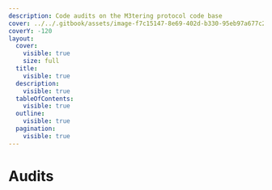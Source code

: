 ```yaml
---
description: Code audits on the M3tering protocol code base
cover: ../../.gitbook/assets/image-f7c15147-8e69-402d-b330-95eb97a677c2.jpg
coverY: -120
layout:
  cover:
    visible: true
    size: full
  title:
    visible: true
  description:
    visible: true
  tableOfContents:
    visible: true
  outline:
    visible: true
  pagination:
    visible: true
---
```


# Audits

